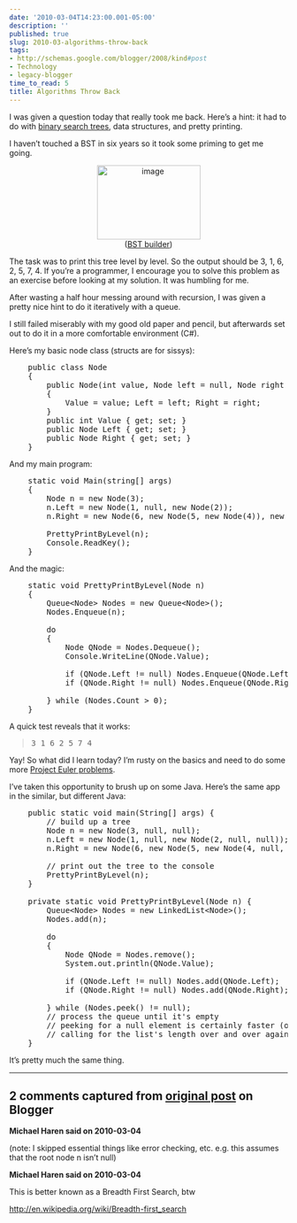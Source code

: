 ```yaml
---
date: '2010-03-04T14:23:00.001-05:00'
description: ''
published: true
slug: 2010-03-algorithms-throw-back
tags:
- http://schemas.google.com/blogger/2008/kind#post
- Technology
- legacy-blogger
time_to_read: 5
title: Algorithms Throw Back
---
```


<p>I was given a question today that really took me back. Here’s a hint: it had to do with <a href="http://en.wikipedia.org/wiki/Binary_search_tree">binary search trees</a>, data structures, and pretty printing.</p>
<p>I haven’t touched a BST in six years so it took some priming to get me going.</p>  <p align="center"><img alt="image" border="0" height="134" src="http://lh4.ggpht.com/_IKD9WtY5kxU/S5AIumzhfCI/AAAAAAAAAqY/IBHalH7hDGs/image%5B2%5D.png" style="border-right-width: 0px; display: block; float: none; border-top-width: 0px; border-bottom-width: 0px; margin-left: auto; border-left-width: 0px; margin-right: auto;" title="image" width="187" />(<a href="http://people.ksp.sk/~kuko/bak/index.html">BST builder</a>)</p>
<p>The task was to print this tree level by level. So the output should be 3, 1, 6, 2, 5, 7, 4. If you’re a programmer, I encourage you to solve this problem as an exercise before looking at my solution. It was humbling for me.</p>
<p>After wasting a half hour messing around with recursion, I was given a pretty nice hint to do it iteratively with a queue. </p>
<p>I still failed miserably with my good old paper and pencil, but afterwards set out to do it in a more comfortable environment (C#).</p>
<p>Here’s my basic node class (structs are for sissys):</p>  <pre class="csharpcode">    <span class="kwrd">public</span> <span class="kwrd">class</span> Node
    {
        <span class="kwrd">public</span> Node(<span class="kwrd">int</span> <span class="kwrd">value</span>, Node left = <span class="kwrd">null</span>, Node right = <span class="kwrd">null</span>)
        {
            Value = <span class="kwrd">value</span>; Left = left; Right = right;
        }
        <span class="kwrd">public</span> <span class="kwrd">int</span> Value { get; set; }
        <span class="kwrd">public</span> Node Left { get; set; }
        <span class="kwrd">public</span> Node Right { get; set; }
    }</pre>

<p>And my main program:</p>

<pre class="csharpcode">    <span class="kwrd">static</span> <span class="kwrd">void</span> Main(<span class="kwrd">string</span>[] args)
    {
        Node n = <span class="kwrd">new</span> Node(3);
        n.Left = <span class="kwrd">new</span> Node(1, <span class="kwrd">null</span>, <span class="kwrd">new</span> Node(2));
        n.Right = <span class="kwrd">new</span> Node(6, <span class="kwrd">new</span> Node(5, <span class="kwrd">new</span> Node(4)), <span class="kwrd">new</span> Node(7));

        PrettyPrintByLevel(n);
        Console.ReadKey();
    }</pre>

<p>And the magic:</p>

<pre class="csharpcode">    <span class="kwrd">static</span> <span class="kwrd">void</span> PrettyPrintByLevel(Node n)
    {
        Queue&lt;Node&gt; Nodes = <span class="kwrd">new</span> Queue&lt;Node&gt;();
        Nodes.Enqueue(n);

        <span class="kwrd">do</span>
        {
            Node QNode = Nodes.Dequeue();
            Console.WriteLine(QNode.Value);

            <span class="kwrd">if</span> (QNode.Left != <span class="kwrd">null</span>) Nodes.Enqueue(QNode.Left);
            <span class="kwrd">if</span> (QNode.Right != <span class="kwrd">null</span>) Nodes.Enqueue(QNode.Right);

        } <span class="kwrd">while</span> (Nodes.Count &gt; 0);
    }</pre>

<p>A quick test reveals that it works:</p>

<blockquote>
  <pre class="csharpcode">3 1 6 2 5 7 4</pre>
</blockquote>
Yay! So what did I learn today? I’m rusty on the basics and need to do some more <a href="http://projecteuler.net/">Project Euler problems</a>. 

<p>I’ve taken this opportunity to brush up on some Java. Here’s the same app in the similar, but different Java:</p>

<pre class="csharpcode">    <span class="kwrd">public</span> <span class="kwrd">static</span> <span class="kwrd">void</span> main(String[] args) {
        <span class="rem">// build up a tree</span>
        Node n = <span class="kwrd">new</span> Node(3, <span class="kwrd">null</span>, <span class="kwrd">null</span>);
        n.Left = <span class="kwrd">new</span> Node(1, <span class="kwrd">null</span>, <span class="kwrd">new</span> Node(2, <span class="kwrd">null</span>, <span class="kwrd">null</span>));
        n.Right = <span class="kwrd">new</span> Node(6, <span class="kwrd">new</span> Node(5, <span class="kwrd">new</span> Node(4, <span class="kwrd">null</span>, <span class="kwrd">null</span>), <span class="kwrd">null</span>), <span class="kwrd">new</span> Node(7, <span class="kwrd">null</span>, <span class="kwrd">null</span>));

        <span class="rem">// print out the tree to the console</span>
        PrettyPrintByLevel(n);
    }

    <span class="kwrd">private</span> <span class="kwrd">static</span> <span class="kwrd">void</span> PrettyPrintByLevel(Node n) {
        Queue&lt;Node&gt; Nodes = <span class="kwrd">new</span> LinkedList&lt;Node&gt;();
        Nodes.add(n);

        <span class="kwrd">do</span>
        {
            Node QNode = Nodes.remove();
            System.<span class="kwrd">out</span>.println(QNode.Value);

            <span class="kwrd">if</span> (QNode.Left != <span class="kwrd">null</span>) Nodes.add(QNode.Left);
            <span class="kwrd">if</span> (QNode.Right != <span class="kwrd">null</span>) Nodes.add(QNode.Right);

        } <span class="kwrd">while</span> (Nodes.peek() != <span class="kwrd">null</span>);        
        <span class="rem">// process the queue until it's empty</span>
        <span class="rem">// peeking for a null element is certainly faster (or as fast) as</span>
        <span class="rem">// calling for the list's length over and over again</span>
    }</pre>

<p>It’s pretty much the same thing.</p>

---

## 2 comments captured from [original post](https://blog.wassupy.com/2010/03/algorithms-throw-back.html) on Blogger

**Michael Haren said on 2010-03-04**

(note: I skipped essential things like error checking, etc. e.g. this assumes that the root node n isn’t null)

**Michael Haren said on 2010-03-04**

This is better known as a Breadth First Search, btw 

http://en.wikipedia.org/wiki/Breadth-first_search

